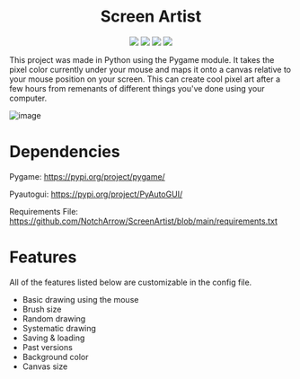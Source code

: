 <h1 align="center"> Screen Artist </h1>
<p align="center">
    <img src="https://sloc.xyz/github/NotchArrow/ScreenArtist/?category=blanks">
    <img src="https://sloc.xyz/github/NotchArrow/ScreenArtist/?category=code">
    <img src="https://sloc.xyz/github/NotchArrow/ScreenArtist/?category=comments">
    <img src="https://sloc.xyz/github/NotchArrow/ScreenArtist/?category=lines">
</p>

This project was made in Python using the Pygame module. It takes the pixel color currently under your mouse and maps it onto a canvas relative to your mouse position on your screen. This can create cool pixel art after a few hours from remenants of different things you've done using your computer.

![image](https://github.com/NotchArrow/ScreenArtist/assets/149845992/72bf96f6-b58d-4634-a8c0-898cfdebd645)

# Dependencies

Pygame: https://pypi.org/project/pygame/

Pyautogui: https://pypi.org/project/PyAutoGUI/

Requirements File: https://github.com/NotchArrow/ScreenArtist/blob/main/requirements.txt

# Features

All of the features listed below are customizable in the config file.

* Basic drawing using the mouse
* Brush size
* Random drawing
* Systematic drawing
* Saving & loading
* Past versions
* Background color
* Canvas size
